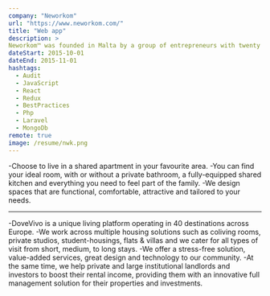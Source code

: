 ```yaml
---
company: "Neworkom"
url: "https://www.neworkom.com/"
title: "Web app"
description: >
Neworkom™ was founded in Malta by a group of entrepreneurs with twenty years of experience in finance, networking and community bases
dateStart: 2015-10-01
dateEnd: 2015-11-01
hashtags:
  - Audit
  - JavaScript
  - React
  - Redux
  - BestPractices
  - Php
  - Laravel
  - MongoDb
remote: true
image: /resume/nwk.png
---
```


-Choose to live in a shared apartment in your favourite area. 
-You can find your ideal room, with or without a private bathroom, a fully-equipped shared kitchen and everything you need to feel part of the family. 
-We design spaces that are functional, comfortable, attractive and tailored to your needs.

---

-DoveVivo is a unique living platform operating in 40 destinations across Europe. 
-We work across multiple housing solutions such as coliving rooms, private studios, student-housings, flats & villas and we cater for all types of visit from short, medium, to long stays.
-We offer a stress-free solution, value-added services, great design and technology to our community.
-At the same time, we help private and large institutional landlords and investors to boost their rental income, providing them with an innovative full management solution for their properties and investments.
